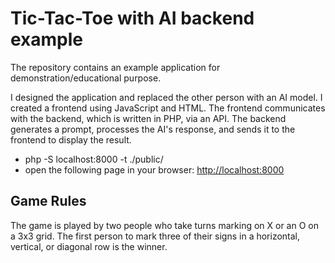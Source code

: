 # Tic-Tac-Toe with AI backend example

The repository contains an example application for demonstration/educational purpose.

I designed the application and replaced the other person with an AI model.
I created a frontend using JavaScript and HTML. The frontend communicates with the backend, which is written in PHP, via an API.
The backend generates a prompt, processes the AI's response, and sends it to the frontend to display the result.

- php -S localhost:8000 -t ./public/
- open the following page in your browser: <http://localhost:8000>

## Game Rules

The game is played by two people who take turns marking on X or an O on a 3x3 grid.
The first person to mark three of their signs in a horizontal, vertical, or diagonal row is the winner.
